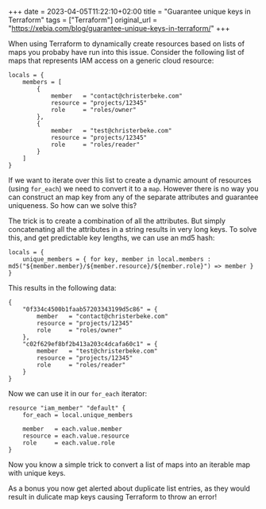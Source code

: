 +++ 
date = 2023-04-05T11:22:10+02:00
title = "Guarantee unique keys in Terraform"
tags = ["Terraform"]
original_url = "https://xebia.com/blog/guarantee-unique-keys-in-terraform/"
+++

When using Terraform to dynamically create resources based on lists of maps you probaby have run into this issue.
Consider the following list of maps that represents IAM access on a generic cloud resource:

```hcl
locals = {
    members = [
        {
            member   = "contact@christerbeke.com"
            resource = "projects/12345"
            role     = "roles/owner"
        },
        {
            member   = "test@christerbeke.com"
            resource = "projects/12345"
            role     = "roles/reader"
        }
    ]
}
```

If we want to iterate over this list to create a dynamic amount of resources (using `for_each`) we need to convert it to a `map`.
However there is no way you can construct an map key from any of the separate attributes and guarantee uniqueness.
So how can we solve this?

The trick is to create a combination of all the attributes.
But simply concatenating all the attributes in a string results in very long keys.
To solve this, and get predictable key lengths, we can use an md5 hash:

```hcl
locals = {
    unique_members = { for key, member in local.members : md5("${member.member}/${member.resource}/${member.role}") => member }
}
```

This results in the following data:

```hcl
{
    "0f334c4500b1faab57203343199d5c86" = {
        member   = "contact@christerbeke.com"
        resource = "projects/12345"
        role     = "roles/owner"
    },
    "c02f629ef8bf2b413a203c4dcafa60c1" = {
        member   = "test@christerbeke.com"
        resource = "projects/12345"
        role     = "roles/reader"
    }
}
```

Now we can use it in our `for_each` iterator:

```hcl
resource "iam_member" "default" {
    for_each = local.unique_members

    member   = each.value.member
    resource = each.value.resource
    role     = each.value.role
}
```

Now you know a simple trick to convert a list of maps into an iterable map with unique keys.

As a bonus you now get alerted about duplicate list entries, as they would result in dulicate map keys causing Terraform to throw an error!
